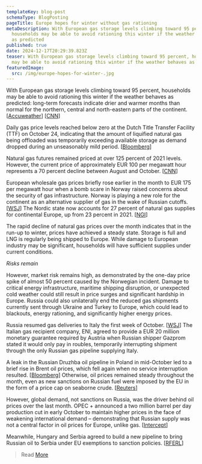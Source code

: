 ```yaml
---
templateKey: blog-post
schemaType: BlogPosting
pageTitle: Europe hopes for winter without gas rationing
metaDescription: With European gas storage levels climbing toward 95 percent,
  households may be able to avoid rationing this winter if the weather behaves
  as predicted
published: true
date: 2024-12-17T20:29:39.823Z
teaser: With European gas storage levels climbing toward 95 percent, households
  may be able to avoid rationing this winter if the weather behaves as predicted
featuredImage:
  src: /img/europe-hopes-for-winter-.jpg
---
```

With European gas storage levels climbing toward 95 percent, households may be able to avoid rationing this winter if the weather behaves as predicted: long-term forecasts indicate drier and warmer months than normal for the northern, central and north-eastern parts of the continent. [[Accuweather](https://cpgfacultyoflawthammasatuniversity.createsend1.com/t/d-l-zaikud-l-ddd/)] [[CNN](https://cpgfacultyoflawthammasatuniversity.createsend1.com/t/d-l-zaikud-l-ddh/)]

Daily gas price levels reached below zero at the Dutch Title Transfer Facility (TTF) on October 24, indicating that the amount of liquified natural gas being offloaded was temporarily exceeding available storage as demand dropped during an unseasonably mild period. [[Bloomberg](https://cpgfacultyoflawthammasatuniversity.createsend1.com/t/d-l-zaikud-l-ddk/)]

Natural gas futures remained priced at over 125 percent of 2021 levels. However, the current price of approximately EUR 100 per megawatt hour represents a 70 percent decline between August and October. [[CNN](https://cpgfacultyoflawthammasatuniversity.createsend1.com/t/d-l-zaikud-l-ddu/)]

European wholesale gas prices briefly rose earlier in the month to EUR 175 per megawatt hour when a bomb scare in Norway raised concerns about the security of gas infrastructure. Norway is playing a new role for the continent as an alternative supplier of gas in the wake of Russian cutoffs. [[WSJ](https://cpgfacultyoflawthammasatuniversity.createsend1.com/t/d-l-zaikud-l-dhl/)] The Nordic state now accounts for 27 percent of natural gas supplies for continental Europe, up from 23 percent in 2021. [[NGI](https://cpgfacultyoflawthammasatuniversity.createsend1.com/t/d-l-zaikud-l-dhr/)]

The rapid decline of natural gas prices over the month indicates that in the run-up to winter, prices have achieved a steady state. Storage is full and LNG is regularly being shipped to Europe. While damage to European industry may be significant, households will have sufficient supplies under current conditions.

*Risks remain*

However, market risk remains high, as demonstrated by the one-day price spike of almost 50 percent caused by the Norwegian incident. Damage to critical energy infrastructure, maritime shipping disruption, or unexpected cold weather could still result in price surges and significant hardship in Europe. Russia could also unilaterally end the reduced gas shipments currently sent through Ukraine and Turkey to Europe, which could lead to blackouts, energy rationing, and significantly higher energy prices.

Russia resumed gas deliveries to Italy the first week of October. [[WSJ](https://cpgfacultyoflawthammasatuniversity.createsend1.com/t/d-l-zaikud-l-dhy/)] The Italian gas recipient company, ENI, agreed to provide a EUR 20 million monetary guarantee required by Austria when Russian shipper Gazprom stated it would only pay in roubles, temporarily interrupting shipment through the only Russian gas pipeline supplying Italy.

A leak in the Russian Druzhba oil pipeline in Poland in mid-October led to a brief rise in Brent oil prices, which fell again when no service interruption resulted. [[Bloomberg](https://cpgfacultyoflawthammasatuniversity.createsend1.com/t/d-l-zaikud-l-dhj/)] Otherwise, oil prices remained steady throughout the month, even as new sanctions on Russian fuel were imposed by the EU in the form of a price cap on seaborne crude. [[Reuters](https://cpgfacultyoflawthammasatuniversity.createsend1.com/t/d-l-zaikud-l-dht/)]

However, global demand, not sanctions on Russia, was the driver behind oil prices over the last month. OPEC + announced a two million barrel per day production cut in early October to maintain higher prices in the face of weakening international demand – demonstrating that Russian supply was not a central factor in oil prices for Europe, unlike gas. [[Intercept](https://cpgfacultyoflawthammasatuniversity.createsend1.com/t/d-l-zaikud-l-dhi/)]

Meanwhile, Hungary and Serbia agreed to build a new pipeline to bring Russian oil to Serbia under EU exemptions to sanction policies. [[RFERL](https://cpgfacultyoflawthammasatuniversity.createsend1.com/t/d-l-zaikud-l-dhd/)]



> R﻿ead [More](https://createsend.com/t/d-357D09919A7495BD2540EF23F30FEDED)